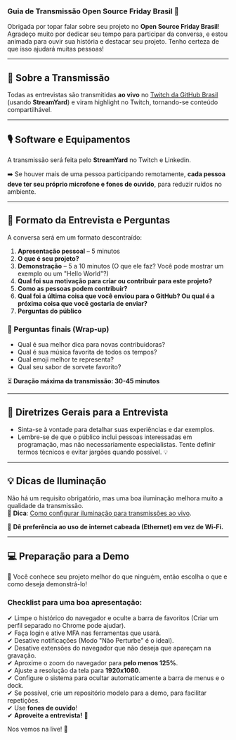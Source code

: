 ### Guia de Transmissão Open Source Friday Brasil 🎤  

Obrigada por topar falar sobre seu projeto no **Open Source Friday Brasil**! Agradeço muito por dedicar seu tempo para participar da conversa, e estou animada para ouvir sua história e destacar seu projeto. Tenho certeza de que isso ajudará muitas pessoas!  

---

## **📡 Sobre a Transmissão**  
Todas as entrevistas são transmitidas **ao vivo** no [Twitch da GitHub Brasil](https://www.twitch.tv/githubbrasil) (usando **StreamYard**) e viram highlight no Twitch, tornando-se conteúdo compartilhável.  


---

## **🎙 Software e Equipamentos**  
A transmissão será feita pelo **StreamYard** no Twitch e Linkedin.  

➡️ Se houver mais de uma pessoa participando remotamente, **cada pessoa deve ter seu próprio microfone e fones de ouvido**, para reduzir ruídos no ambiente.  

---

## **📝 Formato da Entrevista e Perguntas**  
A conversa será em um formato descontraído:  

1. **Apresentação pessoal** – 5 minutos  
2. **O que é seu projeto?**  
3. **Demonstração** – 5 a 10 minutos (O que ele faz? Você pode mostrar um exemplo ou um "Hello World"?)  
4. **Qual foi sua motivação para criar ou contribuir para este projeto?**  
5. **Como as pessoas podem contribuir?**  
6. **Qual foi a última coisa que você enviou para o GitHub? Ou qual é a próxima coisa que você gostaria de enviar?**  
7. **Perguntas do público**  

### **🎤 Perguntas finais (Wrap-up)**  
- Qual é sua melhor dica para novas contribuidoras?  
- Qual é sua música favorita de todos os tempos?  
- Qual emoji melhor te representa?  
- Qual seu sabor de sorvete favorito?  

⏳ **Duração máxima da transmissão: 30-45 minutos**  

---

## **📌 Diretrizes Gerais para a Entrevista**  
- Sinta-se à vontade para detalhar suas experiências e dar exemplos.  
- Lembre-se de que o público inclui pessoas interessadas em programação, mas não necessariamente especialistas. Tente definir termos técnicos e evitar jargões quando possível. 💡  

---

## **💡 Dicas de Iluminação**  
Não há um requisito obrigatório, mas uma boa iluminação melhora muito a qualidade da transmissão.  
🔗 **Dica**: [Como configurar iluminação para transmissões ao vivo](https://livestream.com/blog/lighting-live-video-webinar).  

📶 **Dê preferência ao uso de internet cabeada (Ethernet) em vez de Wi-Fi.**  

---

## **💻 Preparação para a Demo**  
🎉 Você conhece seu projeto melhor do que ninguém, então escolha o que e como deseja demonstrá-lo!  

### **Checklist para uma boa apresentação:**  
✔ Limpe o histórico do navegador e oculte a barra de favoritos (Criar um perfil separado no Chrome pode ajudar).  
✔ Faça login e ative MFA nas ferramentas que usará.  
✔ Desative notificações (Modo "Não Perturbe" é o ideal).  
✔ Desative extensões do navegador que não deseja que apareçam na gravação.  
✔ Aproxime o zoom do navegador para **pelo menos 125%**.  
✔ Ajuste a resolução da tela para **1920x1080**.  
✔ Configure o sistema para ocultar automaticamente a barra de menus e o dock.  
✔ Se possível, crie um repositório modelo para a demo, para facilitar repetições.  
✔ Use **fones de ouvido**!  
✔ **Aproveite a entrevista!** 🎉  

Nos vemos na live! 🚀
